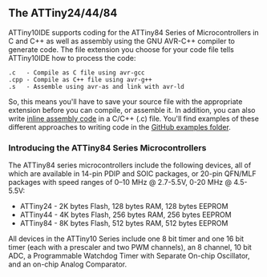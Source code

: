 ## The ATTiny24/44/84

ATTiny10IDE supports coding for the ATTiny84 Series of Microcontrollers in C and C++ as well as assembly using the GNU AVR-C++ compiler to generate code.  The file extension you choose for your code file tells ATTiny10IDE how to process the code:

    .c   - Compile as C file using avr-gcc
    .cpp - Compile as C++ file using avr-g++
    .s   - Assemble using avr-as and link with avr-ld
    
So, this means you'll have to save your source file with the appropriate extension before you can compile, or assemble it.  In addition, you can also write [inline assembly code](https://web.stanford.edu/class/ee281/projects/aut2002/yingzong-mouse/media/GCCAVRInlAsmCB.pdf) in a C/C++ (.c) file.  You'll find examples of these different approaches to writing code in the [GitHub examples folder](https://github.com/wholder/ATTiny10IDE/tree/master/examples).

### Introducing the ATTiny84 Series Microcontrollers

The ATTiny84 series microcontrollers include the following devices, all of which are available in 14-pin PDIP and SOIC packages, or 20-pin QFN/MLF packages with speed ranges of 0–10 MHz @ 2.7-5.5V, 0-20 MHz @ 4.5-5.5V:

+ ATTiny24 - 2K bytes Flash, 128 bytes RAM, 128 bytes EEPROM
+ ATTiny44 - 4K bytes Flash, 256 bytes RAM, 256 bytes EEPROM
+ ATTiny84 - 8K bytes Flash, 512 bytes RAM, 512 bytes EEPROM

All devices in the ATTiny10 Series include one 8 bit timer and one 16 bit timer (each with a prescaler and two PWM channels), an 8 channel, 10 bit ADC, a Programmable Watchdog Timer with Separate On-chip Oscillator, and an on-chip Analog Comparator.

